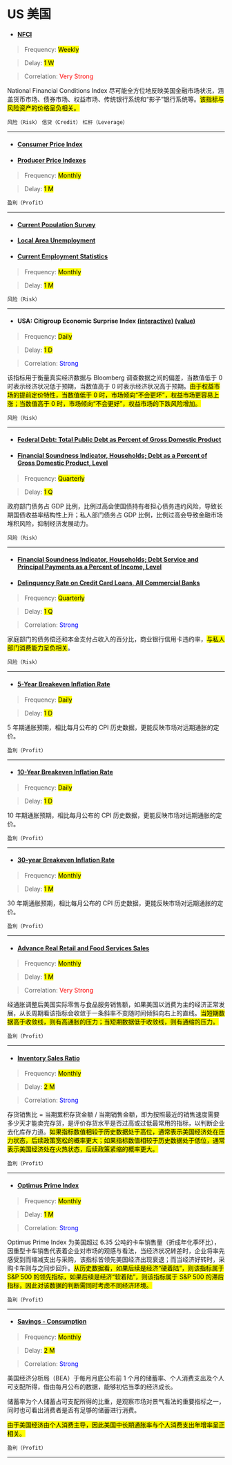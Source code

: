 # US 美国

- <a href="https://www.chicagofed.org/research/data/nfci/current-data" target="_blank"><h4>NFCI</h4></a>

> Frequency: <mark>Weekly</mark>

> Delay: <mark>1 W</mark>

> Correlation: <span style="color: red;">Very Strong</span>

National Financial Conditions Index 尽可能全方位地反映美国金融市场状况，涵盖货币市场、债券市场、权益市场、传统银行系统和“影子”银行系统等。<mark>该指标与风险资产的价格呈负相关。</mark>

`风险（Risk）`
`信贷（Credit）`
`杠杆（Leverage）`

---

- <a href="https://www.bls.gov/cpi/" target="_blank"><h4>Consumer Price Index</h4></a>
- <a href="https://www.bls.gov/ppi/" target="_blank"><h4>Producer Price Indexes</h4></a>

> Frequency: <mark>Monthly</mark>

> Delay: <mark>1 M</mark>

`盈利（Profit）`

---

- <a href="https://www.bls.gov/cps/" target="_blank"><h4>Current Population Survey</h4></a>
- <a href="https://www.bls.gov/lau/" target="_blank"><h4>Local Area Unemployment</h4></a>
- <a href="https://www.bls.gov/ces/" target="_blank"><h4>Current Employment Statistics</h4></a>

> Frequency: <mark>Monthly</mark>

> Delay: <mark>1 M</mark>

`风险（Risk）`

---

- <h4>USA: Citigroup Economic Surprise Index <a href="https://cbonds.com/indexes/99130/" target="_blank">(interactive)</a> <a href="https://yardeni.com/charts/citigroup-economic-surprise/" target="_blank">(value)</a></h4>

> Frequency: <mark>Daily</mark>

> Delay: <mark>1 D</mark>

> Correlation: <span style="color: blue;">Strong</span>

该指标用于衡量真实经济数据与 Bloomberg 调查数据之间的偏差，当数值低于 0 时表示经济状况低于预期，当数值高于 0 时表示经济状况高于预期。<mark>由于权益市场的提前定价特性，当数值低于 0 时，市场倾向“不会更坏”，权益市场更容易上涨；当数值高于 0 时，市场倾向“不会更好”，权益市场的下跌风险增加。</mark>

`风险（Risk）`

---

- <a href="https://fred.stlouisfed.org/series/GFDEGDQ188S" target="_blank"><h4>Federal Debt: Total Public Debt as Percent of Gross Domestic Product</h4></a>
- <a href="https://fred.stlouisfed.org/series/BOGZ1FL010000336Q" target="_blank"><h4>Financial Soundness Indicator, Households; Debt as a Percent of Gross Domestic Product, Level</h4></a>

> Frequency: <mark>Quarterly</mark>

> Delay: <mark>1 Q</mark>

政府部门债务占 GDP 比例，比例过高会使国债持有者担心债务违约风险，导致长期国债收益率结构性上升；私人部门债务占 GDP 比例，比例过高会导致金融市场堆积风险，抑制经济发展动力。

`风险（Risk）`

---

- <a href="https://fred.stlouisfed.org/series/BOGZ1FL010000346Q" target="_blank"><h4>Financial Soundness Indicator, Households; Debt Service and Principal Payments as a Percent of Income, Level</h4></a>
- <a href="https://fred.stlouisfed.org/series/DRCCLACBS" target="_blank"><h4>Delinquency Rate on Credit Card Loans, All Commercial Banks</h4></a>

> Frequency: <mark>Quarterly</mark>

> Delay: <mark>1 Q</mark>

> Correlation: <span style="color: blue;">Strong</span>

家庭部门的债务偿还和本金支付占收入的百分比，商业银行信用卡违约率，<mark>与私人部门消费能力呈负相关</mark>。

`风险（Risk）`

---

- <a href="https://fred.stlouisfed.org/series/T5YIE" target="_blank"><h4>5-Year Breakeven Inflation Rate</h4></a>

> Frequency: <mark>Daily</mark>

> Delay: <mark>1 D</mark>

5 年期通胀预期，相比每月公布的 CPI 历史数据，更能反映市场对远期通胀的定价。

`盈利（Profit）`

---

- <a href="https://fred.stlouisfed.org/series/T10YIE" target="_blank"><h4>10-Year Breakeven Inflation Rate</h4></a>

> Frequency: <mark>Daily</mark>

> Delay: <mark>1 D</mark>

10 年期通胀预期，相比每月公布的 CPI 历史数据，更能反映市场对远期通胀的定价。

`盈利（Profit）`

---

- <a href="https://fred.stlouisfed.org/series/T30YIEM" target="_blank"><h4>30-year Breakeven Inflation Rate</h4></a>

> Frequency: <mark>Monthly</mark>

> Delay: <mark>1 M</mark>

30 年期通胀预期，相比每月公布的 CPI 历史数据，更能反映市场对远期通胀的定价。

`盈利（Profit）`

---

- <a href="https://fred.stlouisfed.org/series/RRSFS/" target="_blank"><h4>Advance Real Retail and Food Services Sales</h4></a>

> Frequency: <mark>Monthly</mark>

> Delay: <mark>1 M</mark>

> Correlation: <span style="color: red;">Very Strong</span>

经通胀调整后美国实际零售与食品服务销售额，如果美国以消费为主的经济正常发展，从长周期看该指标会收敛于一条斜率不变随时间倾斜向右上的直线。<mark>当短期数据高于收敛线，则有高通胀的压力；当短期数据低于收敛线，则有通缩的压力。</mark>

`盈利（Profit）`

---

- <a href="https://www.macromicro.me/collections/8/us-industry-relative/44/inventory-sales" target="_blank"><h4>Inventory Sales Ratio</h4></a>

> Frequency: <mark>Monthly</mark>

> Delay: <mark>2 M</mark>

> Correlation: <span style="color: blue;">Strong</span>

存货销售比 = 当期累积存货金额 / 当期销售金额，即为按照最近的销售速度需要多少天才能卖完存货，是评价存货水平是否过高或过低最常用的指标，以判断企业去化库存力道。<mark>如果指标数值相较于历史数据处于高位，通常表示美国经济处在压力状态，后续政策宽松的概率更大；如果指标数值相较于历史数据处于低位，通常表示美国经济处在火热状态，后续政策紧缩的概率更大。</mark>

`盈利（Profit）`

---

- <a href="https://sc.macromicro.me/collections/34/us-stock-relative/402/us-optimus-prime-index-gspc" target="_blank"><h4>Optimus Prime Index</h4></a>

> Frequency: <mark>Monthly</mark>

> Delay: <mark>1 M</mark>

> Correlation: <span style="color: blue;">Strong</span>

Optimus Prime Index 为美国超过 6.35 公吨的卡车销售量（折成年化季环比），因重型卡车销售代表着企业对市场的观感与看法，当经济状况转差时，企业将率先感受到而缩减支出与采购，该指标皆领先美国经济出现衰退；而当经济好转时，采购卡车则与之同步回升。<mark>从历史数据看，如果后续是经济“硬着陆”，则该指标属于 S&P 500 的领先指标，如果后续是经济“软着陆”，则该指标属于 S&P 500 的滞后指标，因此对该数据的判断需同时考虑不同经济环境。</mark>

`盈利（Profit）`

---

- <a href="https://www.macromicro.me/collections/3/us-consumption-relative/23/saving-rate" target="_blank"><h4>Savings - Consumption</h4></a>

> Frequency: <mark>Monthly</mark>

> Delay: <mark>2 M</mark>

> Correlation: <span style="color: blue;">Strong</span>

美国经济分析局（BEA）于每月月底公布前 1 个月的储蓄率、个人消费支出及个人可支配所得，借由每月公布的数据，能够初估当季的经济成长。

储蓄率为个人储蓄占可支配所得的比重，是观察市场对景气看法的重要指标之一，同时也可看出消费者是否有足够的储蓄进行消费。

<mark>由于美国经济由个人消费主导，因此美国中长期通胀率与个人消费支出年增率呈正相关。</mark>

`盈利（Profit）`

---
